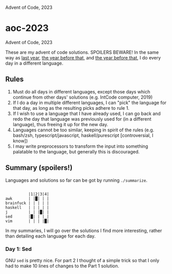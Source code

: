 Advent of Code, 2023

# aoc-2023
Advent of Code, 2023

These are my advent of code solutions. SPOILERS BEWARE!
In the same way as [last year](https://github.com/dylan-thinnes/aoc-2022),
[the year before that](https://github.com/dylan-thinnes/aoc-2021), and
[the year before that](https://github.com/dylan-thinnes/aoc-2020), I do every
day in a different language.

## Rules

1. Must do all days in different languages, except those days which continue
   from other days' solutions (e.g. IntCode computer, 2019)
2. If I do a day in multiple different languages, I can "pick" the language for
   that day, as long as the resulting picks adhere to rule 1.
3. If I wish to use a language that I have already used, I can go back and redo
   the day that language was previously used for (in a different language),
   thus freeing it up for the new day.
4. Languages cannot be too similar, keeping in spirit of the rules (e.g.
   bash/zsh, typescript/javascript, haskell/purescript [controversial, I know])
5. I may write preprocessors to transform the input into something palatable to
   the language, but generally this is discouraged.

## Summary (spoilers!)

Languages and solutions so far can be got by running `./summarize`.

```
                   
          |1|2|3|4|
awk       | |█| | |
brainfuck | | | | |
haskell   | | | | |
j         | | |█| |
sed       |█| | | |
vim       | | | |█|
```

In my summaries, I will go over the solutions I find more interesting, rather
than detailing each language for each day.

### Day 1: Sed

GNU `sed` is pretty nice. For part 2 I thought of a simple trick so that I only
had to make 10 lines of changes to the Part 1 solution.
